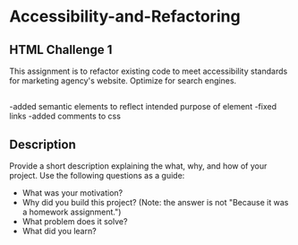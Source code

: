 # Accessibility-and-Refactoring

## HTML Challenge 1
This assignment is to refactor existing code to meet accessibility standards for marketing agency's website. Optimize for search engines.

##

-added semantic elements to reflect intended purpose of element
-fixed links
-added comments to css



## Description

Provide a short description explaining the what, why, and how of your project. Use the following questions as a guide:

- What was your motivation?
- Why did you build this project? (Note: the answer is not "Because it was a homework assignment.")
- What problem does it solve?
- What did you learn?